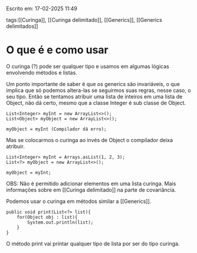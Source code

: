 Escrito em: 17-02-2025 11:49

tags:[[Curinga]], [[Curinga delimitado]], [[Generics]], [[Generics delimitados]]
# O que é e como usar

O curinga (?) pode ser qualquer tipo e usamos em algumas lógicas envolvendo métodos e listas.

Um ponto importante de saber é que os generics são invariáveis, o que implica que só podemos  altera-las se seguirmos suas regras, nesse caso, o seu tipo. Então se tentamos atribuir uma lista de inteiros em uma lista de Object, não dá certo, mesmo que a classe Integer é sub classe de Object.
```
List<Integer> myInt = new ArrayList<>();
List<Object> myObject = new ArrayList<>();

myObject = myInt (Compilador dá erro);
```

Mas se colocarmos o curinga ao invés de Object o compilador deixa atribuir.
```
List<Integer> myInt = Arrays.asList(1, 2, 3);
List<?> myObject = new ArrayList<>();

myObject = myInt;
```

OBS: Não é permitido adicionar elementos em uma lista curinga. Mais informações sobre em [[Curinga delimitado]] na parte de covariância.

Podemos usar o curinga em métodos similar a [[Generics]].
```
public void print(List<?> list){
	for(Object obj : list){
		System.out.println(list);
	}
}
```

O método print vai printar qualquer tipo de lista por ser do tipo curinga.